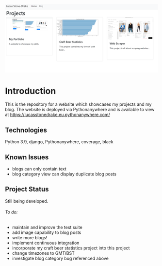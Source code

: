 ![](projects/static/img/projects2.png)
# Introduction

This is the repository for a website which showcases my projects and my blog. The website is deployed via Pythonanywhere and is available to view at https://lucasstonedrake.eu.pythonanywhere.com/  

## Technologies

Python 3.9, django, Pythonanywhere, coverage, black

## Known Issues

- blogs can only contain text
- blog category view can display duplicate blog posts

## Project Status

Still being developed. 

###### To do:
- maintain and improve the test suite
- add image capability to blog posts
- write more blogs!
- implement continuous integration
- incorporate my craft beer statistics project into this project
- change timezones to GMT/BST
- investigate blog category bug referenced above







